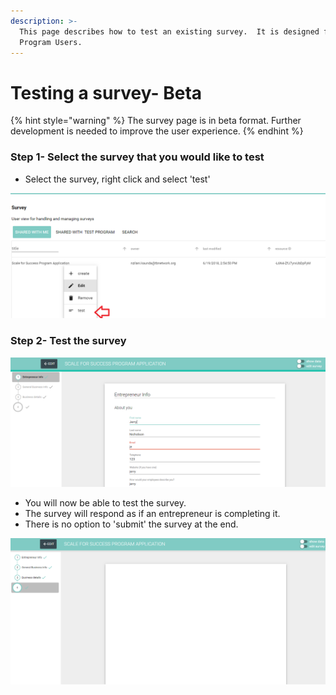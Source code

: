```yaml
---
description: >-
  This page describes how to test an existing survey.  It is designed for
  Program Users.
---
```


# Testing a survey- Beta

{% hint style="warning" %}
The survey page is in beta format.  Further development is needed to improve the user experience.
{% endhint %}

### Step 1- Select the survey that you would like to test

* Select the survey, right click and select 'test'

![](../../../../.gitbook/assets/image%20%2884%29.png)

### Step 2- Test the survey

![](../../../../.gitbook/assets/image%20%2863%29.png)

* You will now be able to test the survey.
* The survey will respond as if an entrepreneur is completing it.
* There is no option to 'submit' the survey at the end.

![](../../../../.gitbook/assets/image%20%2850%29.png)

### 

